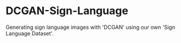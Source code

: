 # DCGAN-Sign-Language
Generating sign language images with 'DCGAN' using our own 'Sign Language Dataset'.
